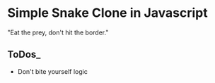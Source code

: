 # Simple Snake Clone in Javascript

"Eat the prey, don't hit the border."

## ToDos\_

- Don't bite yourself logic

